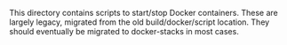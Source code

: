 This directory contains scripts to start/stop Docker containers.
These are largely legacy, migrated from the old build/docker/script
location. They should eventually be migrated to docker-stacks in
most cases.
